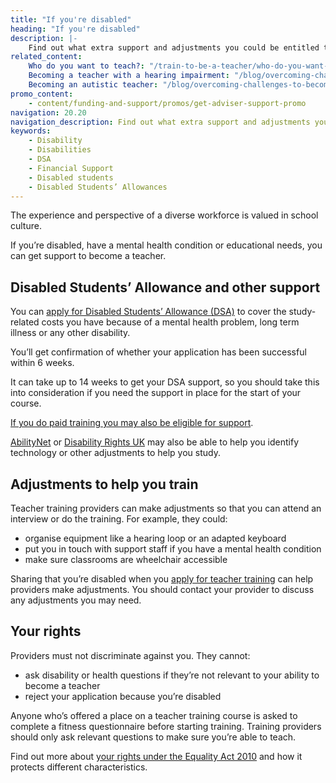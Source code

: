 ```yaml
---
title: "If you're disabled"
heading: "If you're disabled"
description: |-
    Find out what extra support and adjustments you could be entitled to when you're training to teach if you're disabled.
related_content:
    Who do you want to teach?: "/train-to-be-a-teacher/who-do-you-want-to-teach"
    Becoming a teacher with a hearing impairment: "/blog/overcoming-challenges-to-become-a-teacher-hearing-impairment"
    Becoming an autistic teacher: "/blog/overcoming-challenges-to-become-a-teacher-autism"
promo_content:
    - content/funding-and-support/promos/get-adviser-support-promo
navigation: 20.20
navigation_description: Find out what extra support and adjustments you could be entitled to when you're training to teach if you're disabled.
keywords:
    - Disability
    - Disabilities
    - DSA
    - Financial Support
    - Disabled students
    - Disabled Students’ Allowances
---
```


The experience and perspective of a diverse workforce is valued in school culture.

If you’re disabled, have a mental health condition or educational needs, you can get support to become a teacher.

## Disabled Students’ Allowance and other support

You can [apply for Disabled Students’ Allowance (DSA)](https://www.gov.uk/disabled-students-allowance-dsa/how-to-claim) to cover the study-related costs you have because of a mental health problem, long term illness or any other disability.

You’ll get confirmation of whether your application has been successful within 6 weeks.

It can take up to 14 weeks to get your DSA support, so you should take this into consideration if you need the support in place for the start of your course.

[If you do paid training you may also be eligible for support](https://www.gov.uk/access-to-work).

[AbilityNet](https://abilitynet.org.uk/about-abilitynet) or [Disability Rights UK](https://www.disabilityrightsuk.org/adjustments-disabled-students) may also be able to help you identify technology or other adjustments to help you study.

## Adjustments to help you train

Teacher training providers can make adjustments so that you can attend an interview or do the training. For example, they could:

- organise equipment like a hearing loop or an adapted keyboard
- put you in touch with support staff if you have a mental health condition
- make sure classrooms are wheelchair accessible

Sharing that you’re disabled when you [apply for teacher training](https://www.gov.uk/apply-for-teacher-training) can help providers make adjustments. You should contact your provider to discuss any adjustments you may need.

## Your rights

Providers must not discriminate against you. They cannot:

- ask disability or health questions if they’re not relevant to your ability to become a teacher
- reject your application because you’re disabled

Anyone who’s offered a place on a teacher training course is asked to complete a fitness questionnaire before starting training. Training providers should only ask relevant questions to make sure you’re able to teach.

Find out more about [your rights under the Equality Act 2010](https://www.equalityhumanrights.com/en/equality-act/know-your-rights) and how it protects different characteristics.